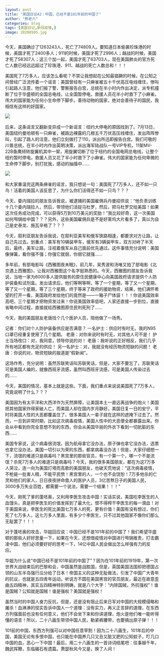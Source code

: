 ```yaml
---
layout: post
title: "美国日记42：中国，已经不是101年前的中国了"
author: "熊老六"
categories: blog
tags: [美国日记,新冠疫情,]
image: 20200505.jpg
---
```

​​​​​​今天，美国确诊了1263243人，死亡了74809人。要知道日本偷袭珍珠港的时候，美国才死了2400多人；911的时候，美国才死了2996人；越战的时候，美国才死了58307人；这三个加一起，美国才死了63703人，现在美国肺炎的官方死亡人数已经远远超过了珍珠港、911、越战的死亡人数总和！！！

美国死了7万多人，应该怎么看呢？不禁让我想起在公知最猖獗的时候，在公知之间曾经广泛流传着一个谣言：美国曾经有一只麻雀被五十千伏高压电线缠住，惨叫引起路人注意，他们报了警，警察报告白宫，总统在半小时内作出决定，派专机撞断了位于华盛顿的全国总电线，让全国暂停电，救援人员花半小时救下了小麻雀。伟大的国家能为任何小生命停下脚步。善待动物的国家，绝对会善待子的国民，我相信有这样的好国家。

![]({{site.url}}/assets/img/eacedf04ly1gek90gy5fbj20u00ucb29.jpg)  

后来，这条谣言又翻新变异成一个新谣言：纽约大停电的原因找到了。7月13日，美国纽约曼哈顿有一只麻雀，被路边裸露的几根五千万伏高压线缠住，发出阵阵惨叫，引起了路人的注意，他们立刻拨打了110，派出所迅即报告白宫。我们可敬的川普总统，在半小时内作出英明决策，派出海军陆战队一号VIP专机，11架MV-22B鱼鹰倾转旋翼机其中一架，用旋翼切断了位于纽约的全国电网总电线，让整个纽约暂时停电，救援人员又花了半小时救下了小麻雀。伟大的国家能为任何卑微的生命停下脚步。别打扰我，感动的抽搐中……

![]({{site.url}}/assets/img/eacedf04ly1gek914w4qjj20u01fc4ib.jpg)  

和大家重温完这两条麻雀的谣言，我只想说一句：美国死了7万多人，还不如一只鸟！活着的美国人该反思了，为什么你们活得还不如一只鸟？？？

今天，委内瑞拉的朋友告诉我说，被逮捕的美国雇佣兵丹曼招供说：“他负责训练十几个委内瑞拉人，然后，带领他们活捉马杜罗，然后，把马杜罗交给美国！如果这次任务成功完成，可以获得5万到10万美元的奖励！”我比较好奇，这一次美国如何甩锅给中国？？？另外，这些美国雇佣兵是不是好莱坞大片看多了，真以为自己是史泰龙、施瓦辛格了？？？

今天，叙利亚朋友告诉我说，在叙利亚美军和俄军狭路相逢，都要求对方让路，让自己先过去。划重点：美军有10辆装甲车，俄军有3辆装甲车，双方对峙了半天后，最终，美军让路，注视着俄军从自己面前优先通过。这件事情充分说明：美国像弹簧，看你强不强；你强它就弱，你弱它就强……

多年前，有部电影叫《西雅图夜未眠》，前几年，吴秀波和汤唯又拍了部电影《北京遇上西雅图》，让我对西雅图这个名字挺熟悉的。今天，西雅图的朋友告诉我说，当地一家为6000多人提供服务的原住民健康中心向美国政府请求提供个人防护装备和试剂盒。发出请求后，他们等啊等啊，等了一个星期，等了又一个星期，等了又一个星期，等了三个星期，终于等来了政府的援助物资，结果，他们满怀希望的打开一看，美国政府发给他们的竟然是——一箱子尸体袋！！！你说美国效率高吧，三个星期才把物资发过来！你说美国效率低吧，人家还直接一步到位，直接省略中间过程，直接就给西雅图原住民判死刑了……

今天，我的美国朋友老唐找个几个医护人员，陪他做了一场秀。

记者：你们对个人防护装备供应是否满意？
一名护士：供应时有时无，我的N95口罩已经重复使用了几个星期。
老唐：对你来说时有时无，对其他人可不是！
护士当场改口：对，我同意，领导你说的对！
老唐：我听说的正好相反，我们几乎所有地区都有充足的供应！
另一名护士：对，我就没有经历物资短缺的问题！
老唐：你说的对，物资短缺的报道是“假新闻”。

这场作秀，充分说明：虽然苏联笑话叫苏联笑话，但是，大家不要忘了，苏联笑话可是美国人编的，就像西班牙流感，虽然叫西班牙流感，可是美国人传染过去的……

今天，美国的情况，基本上就是这些。下面，我们重点来说说美国死了7万多人，究竟说明了什么？？？

美国因为有太平洋和大西洋作为天然屏障，让美国本土一直远离战争的炮火！美国把其他国家炸得家破人亡，而美国人却在国内岁月静好。美国日复一日的安宁，平时将美国人性的大恶都覆盖住了，很多美国人一辈子就在这样的遮掩下过去了。然而，一旦到非常时期，比如这次病毒疫情，美国人性中的大恶便全都暴露出来。你会从中看到你完全意想不到的东西，你会从美国华丽的外衣下看到一切肮脏的东西……

美国专家说，这个病毒很流氓，因为航母拿它没办法，原子弹也拿它没办法，选票也拿它没办法，美国一切引以为荣的东西，都拿病毒没办法！但是，大家仔细想一下，流氓的难道只是病毒吗？黑宫里的那些官员，有一个算一个，哪一个不是流氓？杀死7万多人的难道只是病毒吗？今天，我的很多美国朋友，都在为这7万多人哭泣，连一向为美国灯塔而高歌的美国朋友，也破天荒地说：“这次病毒疫情，不枪毙一批害人精，不能平民愤！黑宫里的人，一个也不会饶恕！7万多他杀的亡灵和他们的家人，日日夜夜拼命救人的医护人员，3亿苦熬日子的美国人民，3000多万失业百姓，都需要一个说法，需要一个结果！！！”

今天，刚死了爹的蓬呸奥，又利用李医生攻击中国！实话实说，美国吃李医生的人血馒头，真是把李医生的价值发挥到了最大化，恨不得榨干李医生的每一滴血！对于美国来说，李医生的死比美国七万多人的死，更有价值！美国有没有想过，你们死了七万多人，这七万多人里面，有多少个李医生，只不过其他国家不像你们那么无耻罢了！！！

对于蓬呸奥的攻击，华姐回应说：中国已经不是101年前的中国了！我们希望华盛顿的那些人好好思量一下，如果在今天，还想借疫情对中国进行甩锅推责，打击霸凌中国，他们必须要好好的思考一下，14亿中国人民会做出怎么样强有力的反应。

华姐为什么说“中国已经不是101年前的中国了”？因为在101年前的1919年，第一次世界大战结束后的巴黎和会，中国虽然是战胜国，但是，英国美国法国却把德国占领的山东半岛强行瓜分给了日本！帝国主义的这种无耻做法，引发了中国广大青年的抗议，也就是五四青年运动。听说方不圆在美国黑宫的官员朋友，最近在故意歪曲五四精神，其实五四精神特别明确，就是八个大字：“内除国贼，外抗强权”！谁是国贼？公知就是国贼！谁是强权？美国就是强权！

虽然当时的中国人奋力反抗，但是，还是没有阻止后来日军对中国的大规模侵略和屠杀！血淋淋的现实告诉中国人一个道理：没有实力，再义正言辞的道理，在东西方列强面前也没有任何意义，他们不会坐下来和你讲道理，炮火是他们唯一能听得懂的语言！所以，二十八画生带领中国人民，勒紧裤腰带，也要搞出原子弹！！！

101前的中国，东西方列强可以对中国任意宰割！因为二十八画生，101年后的中国，美国无论有多恨中国，也只能在中国养几只又丑又脏又肥的公知蚊子，叮几口中国的血，恶心一下中国！最后，用二十八画生的一首诗词结尾吧：往事越千年，魏武挥鞭，东临碣石有遗篇。萧瑟秋风今又是，换了人间！​​​​